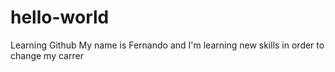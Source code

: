 # hello-world
Learning Github
My name is Fernando and I'm learning new skills in order to change my carrer
